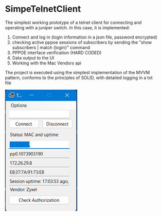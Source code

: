 # SimpeTelnetClient
The simplest working prototype of a telnet client for connecting and operating with a juniper switch. In this case, it is implemented:
1. Connect and log in (login information in a json file, password encrypted)
2. checking active pppoe sessions of subscribers by sending the "show subscribers | match {login}" command
3. PPPOE interface verification (HARD CODED)
4. Data output to the UI
5. Working with the Mac Vendors api

The project is executed using the simplest implementation of the MVVM pattern, conforms to the principles of SOLID, with detailed logging in a txt file


![Image alt](https://github.com/alcher96/SimpeTelnetClient/blob/main/image.png)
